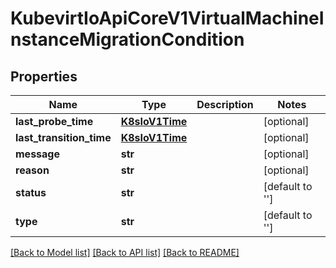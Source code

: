 # KubevirtIoApiCoreV1VirtualMachineInstanceMigrationCondition

## Properties
Name | Type | Description | Notes
------------ | ------------- | ------------- | -------------
**last_probe_time** | [**K8sIoV1Time**](K8sIoV1Time.md) |  | [optional] 
**last_transition_time** | [**K8sIoV1Time**](K8sIoV1Time.md) |  | [optional] 
**message** | **str** |  | [optional] 
**reason** | **str** |  | [optional] 
**status** | **str** |  | [default to '']
**type** | **str** |  | [default to '']

[[Back to Model list]](../README.md#documentation-for-models) [[Back to API list]](../README.md#documentation-for-api-endpoints) [[Back to README]](../README.md)


